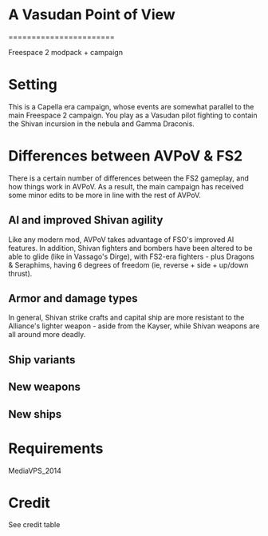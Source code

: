 A Vasudan Point of View
=======================
=======================

Freespace 2 modpack + campaign

Setting
=======
This is a Capella era campaign, whose events are somewhat parallel to the main Freespace 2 campaign.
You play as a Vasudan pilot fighting to contain the Shivan incursion in the nebula and Gamma Draconis.


Differences between AVPoV & FS2
===============================
There is a certain number of differences between the FS2 gameplay, and how things work in AVPoV.
As a result, the main campaign has received some minor edits to be more in line with the rest of AVPoV.

AI and improved Shivan agility
------------------------------
Like any modern mod, AVPoV takes advantage of FSO's improved AI features. In addition, Shivan fighters and
bombers have been altered to be able to glide (like in Vassago's Dirge), with FS2-era fighters - plus Dragons
& Seraphims, having 6 degrees of freedom (ie, reverse + side + up/down thrust).


Armor and damage types
----------------------
In general, Shivan strike crafts and capital ship are more resistant to the Alliance's lighter weapon -
aside from the Kayser, while Shivan weapons are all around more deadly.

Ship variants
-------------

New weapons
-----------

New ships
---------


Requirements
============
MediaVPS_2014


Credit
======
See credit table
